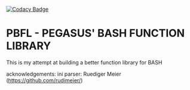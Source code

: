 [![Codacy Badge](https://api.codacy.com/project/badge/Grade/ced3d7489b0441929563cacfbe5b8e47)](https://www.codacy.com/app/pegasus.ict/PBFL?utm_source=github.com&amp;utm_medium=referral&amp;utm_content=pegasusict/PBFL&amp;utm_campaign=Badge_Grade)

# PBFL - PEGASUS' BASH FUNCTION LIBRARY
This is my attempt at building a better function library for BASH


acknowledgements:
ini parser: Ruediger Meier (https://github.com/rudimeier/)

